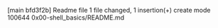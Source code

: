 [main bfd3f2b] Readme file
 1 file changed, 1 insertion(+)
 create mode 100644 0x00-shell_basics/README.md
